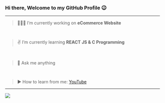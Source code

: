 ### Hi there, Welcome to my GitHub Profile 😉
<hr style="color: #06d6a0">

> 🙋🏻‍♂️ I’m currently working on **eCommerce Website**
<br>

> ✌️ I’m currently learning **REACT JS & C Programming**
<br>

> 💬 Ask me anything
<br>

> ▶️ How to learn from me: [YouTube](https://www.youtube.com/c/codingomega)
<hr>

<img src="https://github-readme-stats.vercel.app/api?username=kashyapkumar-pdf&&show_icons=true&title_color=ff6600&icon_color=bb2acf&text_color=06d6a0&bg_color=242424">
